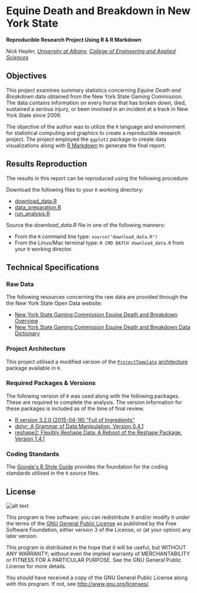 # Equine Death and Breakdown in New York State #
__Reproducible Research Project Using R & R Markdown__

_Nick Hepler, [University at Albany](http://www.albany.edu), [College of Engineering and Applied Sciences](http://www.albany.edu/ceas/)_

## Objectives ##
This project examines summary statistics concerning *Equine Death and Breakdown* data obtained from the New York State Gaming Commission. The data contains information on every horse that has broken down, died, sustained a serious injury, or been involved in an incident at a track in New York State since 2009.

The objective of the author was to utilize the `R` language and environment for statistical computing and graphics to create a reproducible research project. The project employed the `ggplot2` package to create data visualizations along with [R Markdown]( http://rmarkdown.rstudio.com/) to generate the final report.

## Results Reproduction ##
The results in this report can be reproduced using the following procedure:

Download the following files to your `R` working directory:

*   [download_data.R](https://raw.githubusercontent.com/nickhepler/equine/master/download_data.R)
*   [data_preparation.R](https://raw.githubusercontent.com/nickhepler/equine/master/data_preparation.R)
*   [run_analysis.R](https://raw.githubusercontent.com/nickhepler/equine/master/run_analysis.R)

Source the _download_data.R_ file in one of the following manners:

*   From the `R` command line type: `source("download_data.R")`
*   From the Linux/Mac terminal type: `R CMD BATCH download_data.R` from your `R` working director.

## Technical Specifications ##
### Raw Data ###
The following resources concerning the raw data are provided through the the New York State Open Data website:
*   [New York State Gaming Commission Equine Death and Breakdown Overview](https://data.ny.gov/api/assets/EF9B4960-2FB7-4E36-90DB-8418719BDDE0?download=true)
*   [New York State Gaming Commission Equine Death and Breakdown Data Dictionary]( https://data.ny.gov/api/assets/4155080B-AE09-4D1A-931C-BC6BE3249BCF?download=true)

### Project Architecture ###
This project utilised a modified version of the [`ProjectTemplate`](http://projecttemplate.net/) [architecture](http://projecttemplate.net/architecture.html) package available in `R`. 

### Required Packages & Versions ###
The following version of `R` was used along with the following packages. These are required to complete the analysis. The version information for these packages is included as of the time of final review.
*   [R version 3.2.0 (2015-04-16) "Full of Ingredients"](http://www.r-project.org/)
*   [dplyr: A Grammar of Data Manipulation, Version 0.4.1](http://cran.r-project.org/web/packages/dplyr/index.html)
*   [reshape2: Flexibly Reshape Data: A Reboot of the Reshape Package, Version 1.4.1](http://cran.r-project.org/web/packages/reshape2/index.html)

### Coding Standards ##
The [Google's R Style Guide](https://google.github.io/styleguide/Rguide.xml) provides the foundation for the coding standards utilised in the `R` source files.

## License
![alt text](http://www.gnu.org/graphics/gplv3-88x31.png "GPLv3")

This program is free software: you can redistribute it and/or modify it under the terms of the [GNU General Public License](http://www.gnu.org/licenses/gpl.txt) as published by the Free Software Foundation, either version 3 of the License, or (at your option) any later version.

This program is distributed in the hope that it will be useful, but WITHOUT ANY WARRANTY; without even the implied warranty of MERCHANTABILITY or FITNESS FOR A PARTICULAR PURPOSE.  See the GNU General Public License for more details.

You should have received a copy of the GNU General Public License along with this program.  If not, see <http://www.gnu.org/licenses/>.
